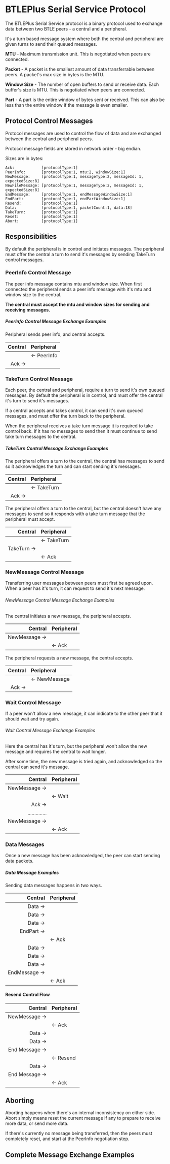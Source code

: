 # BTLEPlus Serial Service Protocol

The BTLEPlus Serial Service protocol is a binary protocol used to exchange data between two BTLE peers - a central and a peripheral.

It's a turn based message system where both the central and peripheral are given turns to send their queued messages.

**MTU** - Maximum transmission unit. This is negotiated when peers are connected.

**Packet** - A packet is the smallest amount of data transferrable between peers. A packet's max size in bytes is the MTU.

**Window Size** - The number of open buffers to send or receive data. Each buffer's size is MTU. This is negotiated when peers are connected.

**Part** - A part is the entire window of bytes sent or received. This can also be less than the entire window if the message is even smaller.

## Protocol Control Messages

Protocol messages are used to control the flow of data and are exchanged between the central and peripheral peers.

Protocol message fields are stored in network order - big endian.

Sizes are in bytes:

````
Ack:            [protocolType:1]
PeerInfo:       [protocolType:1, mtu:2, windowSize:1]
NewMessage:     [protocolType:1, messageType:2, messageId: 1, expectedSize:8]
NewFileMessage: [protocolType:1, messageType:2, messageId: 1, expectedSize:8]
EndMessage:     [protocolType:1, endMessageWindowSize:1]
EndPart:        [protocolType:1, endPartWindowSize:1]
Resend:         [protocolType:1]
Data:           [protocolType:1, packetCount:1, data:18]
TakeTurn:       [protocolType:1]
Reset:          [protocolType:1]
Abort:          [protocolType:1]
````

## Responsibilities

By default the peripheral is in control and initiates messages. The peripheral must offer the central a turn to send it's messages by sending TakeTurn control messages.

### PeerInfo Control Message

The peer info message contains mtu and window size. When first connected the peripheral sends a peer info message with it's mtu and window size to the central.

**The central must accept the mtu and window sizes for sending and receiving messages.**

##### PeerInfo Control Message Exchange Examples

Peripheral sends peer info, and central accepts.

|       Central|Peripheral   |
|-------------:|:------------|
|              | <- PeerInfo |
|       Ack -> |             |

### TakeTurn Control Message

Each peer, the central and peripheral, require a turn to send it's own queued messages. By default the peripheral is in control, and must offer the central it's turn to send it's messages.

If a central accepts and takes control, it can send it's own queued messages, and must offer the turn back to the peripheral.

When the peripheral receives a take turn message it is required to take control back. If it has no messages to send then it must continue to send take turn messages to the central.

##### TakeTurn Control Message Exchange Examples

The peripheral offers a turn to the central, the central has messages to send so it acknowledges the turn and can start sending it's messages.

|      Central|Peripheral   |
|------------:|:------------|
|             | <- TakeTurn |
|      Ack -> |             |

The peripheral offers a turn to the central, but the central doesn't have any messages to send so it responds with a take turn message that the peripheral must accept.

|      Central|Peripheral   |
|------------:|:------------|
|             | <- TakeTurn |
| TakeTurn -> |             |
|             | <- Ack      |

### NewMessage Control Message

Transferring user messages between peers must first be agreed upon. When a peer has it's turn, it can request to send it's next message.

###### NewMessage Control Message Exchange Examples

The central initiates a new message, the peripheral accepts.

|         Central|Peripheral  |
|---------------:|:-----------|
|  NewMessage -> |            |
|                | <- Ack     |

The peripheral requests a new message, the central accepts.

|         Central|Peripheral     |
|---------------:|:--------------|
|                | <- NewMessage |
|         Ack -> |               |

### Wait Control Message

If a peer won't allow a new message, it can indicate to the other peer that it should wait and try again.

###### Wait Control Message Exchange Examples

Here the central has it's turn, but the peripheral won't allow the new message and requires the central to wait longer.

After some time, the new message is tried again, and acknowledged so the central can send it's message.

|         Central|Peripheral  |
|---------------:|:-----------|
|  NewMessage -> |            |
|                | <- Wait    |
|         Ack -> |            |
| .............. |            |
|  NewMessage -> |            |
|                | <- Ack     |

### Data Messages

Once a new message has been acknowledged, the peer can start sending data packets.

##### Data Message Examples

Sending data messages happens in two ways.

|       Central |Peripheral  |
|--------------:|:-----------|
|       Data -> |            |
|       Data -> |            |
|       Data -> |            |
|    EndPart -> |            |
|               | <- Ack     |
|       Data -> |            |
|       Data -> |            |
|       Data -> |            |
| EndMessage -> |            |
|               | <- Ack     |

#### Resend Control Flow

|         Central|Peripheral  |
|---------------:|:-----------|
|  NewMessage -> |            |
|                | <- Ack     |
|        Data -> |            |
|        Data -> |            |
| End Message -> |            |
|                | <- Resend  |
|        Data -> |            |
| End Message -> |            |
|                | <- Ack     |

## Aborting

Aborting happens when there's an internal inconsistency on either side. Abort simply means reset the current message if any to prepare to receive more data, or send more data.

If there's currently no message being transferred, then the peers must completely reset, and start at the PeerInfo negotiation step.

## Complete Message Exchange Examples

